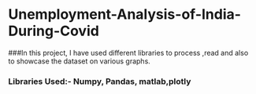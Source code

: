 # Unemployment-Analysis-of-India-During-Covid
###In this project, I have used different libraries to process ,read and also to showcase the dataset on various graphs.
### Libraries Used:- Numpy, Pandas, matlab,plotly
